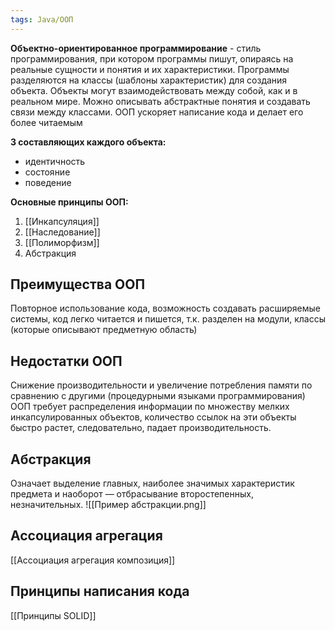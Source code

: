 ```yaml
---
tags: Java/ООП
---
```

**Объектно-ориентированное программирование** - стиль программирования, при котором программы пишут, опираясь на реальные сущности и понятия и их характеристики. Программы разделяются на классы (шаблоны характеристик) для создания объекта. Объекты могут взаимодействовать между собой, как и в реальном мире.  Можно описывать абстрактные понятия и создавать связи между классами. ООП ускоряет написание кода и делает его более читаемым

**3 составляющих каждого объекта:**
- идентичность
- состояние
- поведение

**Основные принципы ООП:**
1. [[Инкапсуляция]]
2. [[Наследование]]
3. [[Полиморфизм]]
4. Абстракция

## Преимущества ООП
Повторное использование кода, возможность создавать расширяемые системы, код легко читается и пишется, т.к. разделен на модули, классы (которые описывают предметную область)
## Недостатки ООП
Снижение производительности и увеличение потребления памяти по сравнению с другими (процедурными языками программирования)
ООП требует распределения информации по множеству мелких инкапсулированных объектов, количество ссылок на эти объекты быстро растет, следовательно, падает производительность.

## Абстракция
Означает выделение главных, наиболее значимых характеристик предмета и наоборот — отбрасывание второстепенных, незначительных.
![[Пример абстракции.png]]
## Ассоциация агрегация
[[Ассоциация агрегация композиция]]
## Принципы написания кода
[[Принципы SOLID]]

